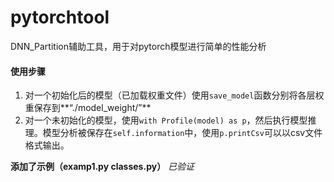 # pytorchtool
DNN_Partition辅助工具，用于对pytorch模型进行简单的性能分析

#### 使用步骤

1. 对一个初始化后的模型（已加载权重文件）使用`save_model`函数分别将各层权重保存到**“./model_weight/”**
2. 对一个未初始化的模型，使用`with Profile(model) as p`，然后执行模型推理。模型分析被保存在`self.information`中，使用`p.printCsv`可以以csv文件格式输出。

**添加了示例（examp1.py classes.py）** *已验证*

